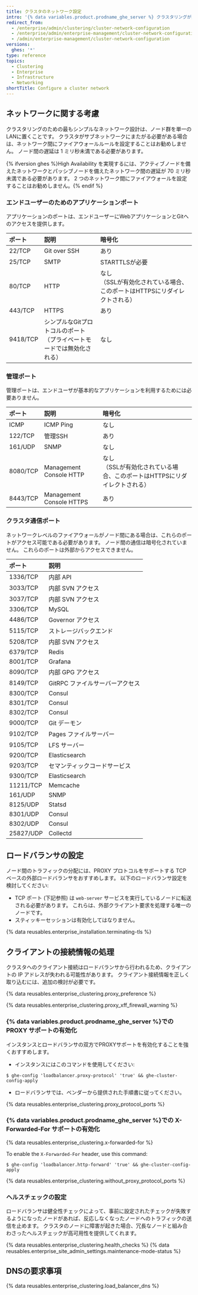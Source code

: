 ```yaml
---
title: クラスタのネットワーク設定
intro: '{% data variables.product.prodname_ghe_server %} クラスタリングが適切に動作するためには、DNS の名前解決、ロードバランシング、ノード間の通信が適切に行われなければなりません。'
redirect_from:
  - /enterprise/admin/clustering/cluster-network-configuration
  - /enterprise/admin/enterprise-management/cluster-network-configuration
  - /admin/enterprise-management/cluster-network-configuration
versions:
  ghes: '*'
type: reference
topics:
  - Clustering
  - Enterprise
  - Infrastructure
  - Networking
shortTitle: Configure a cluster network
---
```


## ネットワークに関する考慮

クラスタリングのための最もシンプルなネットワーク設計は、ノード群を単一のLANに置くことです。 クラスタがサブネットワークにまたがる必要がある場合は、ネットワーク間にファイアウォールルールを設定することはお勧めしません。 ノード間の遅延は 1 ミリ秒未満である必要があります。

{% ifversion ghes %}High Availability を実現するには、アクティブノードを備えたネットワークとパッシブノードを備えたネットワーク間の遅延が 70 ミリ秒未満である必要があります。 2 つのネットワーク間にファイアウォールを設定することはお勧めしません。{% endif %}

### エンドユーザーのためのアプリケーションポート

アプリケーションのポートは、エンドユーザーにWebアプリケーションとGitへのアクセスを提供します。

| ポート      | 説明                                             | 暗号化                                                |
|:-------- |:---------------------------------------------- |:-------------------------------------------------- |
| 22/TCP   | Git over SSH                                   | あり                                                 |
| 25/TCP   | SMTP                                           | STARTTLSが必要                                        |
| 80/TCP   | HTTP                                           | なし<br>（SSLが有効化されている場合、このポートはHTTPSにリダイレクトされる） |
| 443/TCP  | HTTPS                                          | あり                                                 |
| 9418/TCP | シンプルなGitプロトコルのポート<br>（プライベートモードでは無効化される） | なし                                                 |

### 管理ポート

管理ポートは、エンドユーザが基本的なアプリケーションを利用するためには必要ありません。

| ポート      | 説明                       | 暗号化                                                |
|:-------- |:------------------------ |:-------------------------------------------------- |
| ICMP     | ICMP Ping                | なし                                                 |
| 122/TCP  | 管理SSH                    | あり                                                 |
| 161/UDP  | SNMP                     | なし                                                 |
| 8080/TCP | Management Console HTTP  | なし<br>（SSLが有効化されている場合、このポートはHTTPSにリダイレクトされる） |
| 8443/TCP | Management Console HTTPS | あり                                                 |

### クラスタ通信ポート

ネットワークレベルのファイアウォールがノード間にある場合は、これらのポートがアクセス可能である必要があります。 ノード間の通信は暗号化されていません。 これらのポートは外部からアクセスできません。

| ポート       | 説明                  |
|:--------- |:------------------- |
| 1336/TCP  | 内部 API              |
| 3033/TCP  | 内部 SVN アクセス         |
| 3037/TCP  | 内部 SVN アクセス         |
| 3306/TCP  | MySQL               |
| 4486/TCP  | Governor アクセス       |
| 5115/TCP  | ストレージバックエンド         |
| 5208/TCP  | 内部 SVN アクセス         |
| 6379/TCP  | Redis               |
| 8001/TCP  | Grafana             |
| 8090/TCP  | 内部 GPG アクセス         |
| 8149/TCP  | GitRPC ファイルサーバーアクセス |
| 8300/TCP  | Consul              |
| 8301/TCP  | Consul              |
| 8302/TCP  | Consul              |
| 9000/TCP  | Git デーモン            |
| 9102/TCP  | Pages ファイルサーバー      |
| 9105/TCP  | LFS サーバー            |
| 9200/TCP  | Elasticsearch       |
| 9203/TCP  | セマンティックコードサービス      |
| 9300/TCP  | Elasticsearch       |
| 11211/TCP | Memcache            |
| 161/UDP   | SNMP                |
| 8125/UDP  | Statsd              |
| 8301/UDP  | Consul              |
| 8302/UDP  | Consul              |
| 25827/UDP | Collectd            |

## ロードバランサの設定

 ノード間のトラフィックの分配には、PROXY プロトコルをサポートする TCP ベースの外部ロードバランサをおすすめします。 以下のロードバランサ設定を検討してください:

 - TCP ポート (下記参照) は `web-server` サービスを実行しているノードに転送される必要があります。 これらは、外部クライアント要求を処理する唯一のノードです。
 - スティッキーセッションは有効化してはなりません。

{% data reusables.enterprise_installation.terminating-tls %}

## クライアントの接続情報の処理

クラスタへのクライアント接続はロードバランサから行われるため、クライアントの IP アドレスが失われる可能性があります。 クライアント接続情報を正しく取り込むには、追加の検討が必要です。

{% data reusables.enterprise_clustering.proxy_preference %}

{% data reusables.enterprise_clustering.proxy_xff_firewall_warning %}

### {% data variables.product.prodname_ghe_server %}での PROXY サポートの有効化

インスタンスとロードバランサの双方でPROXYサポートを有効化することを強くおすすめします。

 - インスタンスにはこのコマンドを使用してください:
  ```shell
  $ ghe-config 'loadbalancer.proxy-protocol' 'true' && ghe-cluster-config-apply
  ```
  - ロードバランサでは、ベンダーから提供された手順書に従ってください。

  {% data reusables.enterprise_clustering.proxy_protocol_ports %}

### {% data variables.product.prodname_ghe_server %}での X-Forwarded-For サポートの有効化

{% data reusables.enterprise_clustering.x-forwarded-for %}

To enable the `X-Forwarded-For` header, use this command:

```shell
$ ghe-config 'loadbalancer.http-forward' 'true' && ghe-cluster-config-apply
```

{% data reusables.enterprise_clustering.without_proxy_protocol_ports %}

### ヘルスチェックの設定
ロードバランサは健全性チェックによって、事前に設定されたチェックが失敗するようになったノードがあれば、反応しなくなったノードへのトラフィックの送信を止めます。 クラスタのノードに障害が起きた場合、冗長なノードと組み合わさったヘルスチェックが高可用性を提供してくれます。

{% data reusables.enterprise_clustering.health_checks %}
{% data reusables.enterprise_site_admin_settings.maintenance-mode-status %}

## DNSの要求事項

{% data reusables.enterprise_clustering.load_balancer_dns %}
